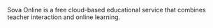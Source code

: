 Sova Online is a free cloud-based educational service that combines teacher interaction and online learning.
